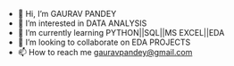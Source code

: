 - 👋 Hi, I’m GAURAV PANDEY
- 👀 I’m interested in DATA ANALYSIS
- 🌱 I’m currently learning PYTHON||SQL||MS EXCEL||EDA
- 💞️ I’m looking to collaborate on EDA PROJECTS
- 📫 How to reach me gauravpandey@gmail.com

<!---
gauravpandey881991/gauravpandey881991 is a ✨ special ✨ repository because its `README.md` (this file) appears on your GitHub profile.
You can click the Preview link to take a look at your changes.
--->
